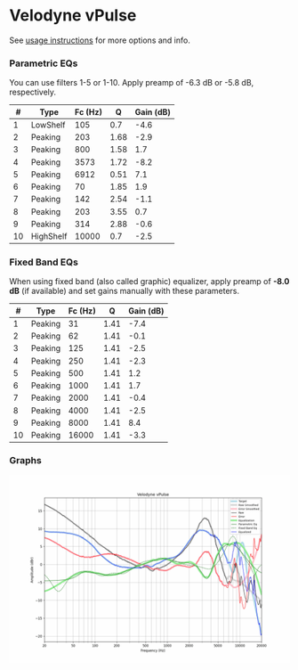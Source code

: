 # Velodyne vPulse
See [usage instructions](https://github.com/jaakkopasanen/AutoEq#usage) for more options and info.

### Parametric EQs
You can use filters 1-5 or 1-10. Apply preamp of -6.3 dB or -5.8 dB, respectively.

|   # | Type      |   Fc (Hz) |    Q |   Gain (dB) |
|-----|-----------|-----------|------|-------------|
|   1 | LowShelf  |       105 | 0.7  |        -4.6 |
|   2 | Peaking   |       203 | 1.68 |        -2.9 |
|   3 | Peaking   |       800 | 1.58 |         1.7 |
|   4 | Peaking   |      3573 | 1.72 |        -8.2 |
|   5 | Peaking   |      6912 | 0.51 |         7.1 |
|   6 | Peaking   |        70 | 1.85 |         1.9 |
|   7 | Peaking   |       142 | 2.54 |        -1.1 |
|   8 | Peaking   |       203 | 3.55 |         0.7 |
|   9 | Peaking   |       314 | 2.88 |        -0.6 |
|  10 | HighShelf |     10000 | 0.7  |        -2.5 |

### Fixed Band EQs
When using fixed band (also called graphic) equalizer, apply preamp of **-8.0 dB** (if available) and set gains manually with these parameters.

|   # | Type    |   Fc (Hz) |    Q |   Gain (dB) |
|-----|---------|-----------|------|-------------|
|   1 | Peaking |        31 | 1.41 |        -7.4 |
|   2 | Peaking |        62 | 1.41 |        -0.1 |
|   3 | Peaking |       125 | 1.41 |        -2.5 |
|   4 | Peaking |       250 | 1.41 |        -2.3 |
|   5 | Peaking |       500 | 1.41 |         1.2 |
|   6 | Peaking |      1000 | 1.41 |         1.7 |
|   7 | Peaking |      2000 | 1.41 |        -0.4 |
|   8 | Peaking |      4000 | 1.41 |        -2.5 |
|   9 | Peaking |      8000 | 1.41 |         8.4 |
|  10 | Peaking |     16000 | 1.41 |        -3.3 |

### Graphs
![](./Velodyne%20vPulse.png)
